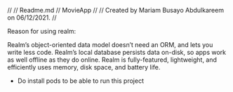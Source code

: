 //
//  Readme.md
//  MovieApp
//
//  Created by Mariam Busayo Abdulkareem on 06/12/2021.
//

Reason for using realm:

Realm’s object-oriented data model doesn’t need an ORM, and lets you write less code.
Realm’s local database persists data on-disk, so apps work as well offline as they do online.
Realm is fully-featured, lightweight, and efficiently uses memory, disk space, and battery life.


- Do install pods to be able to run this project

